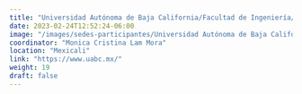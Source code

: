 ```yaml
---
title: "Universidad Autónoma de Baja California/Facultad de Ingeniería/ Licenciado en Sistemas Computacionales"
date: 2023-02-24T12:52:24-06:00
image: "/images/sedes-participantes/Universidad Autónoma de Baja California.png"
coordinator: "Monica Cristina Lam Mora" 
location: "Mexicali"
link: "https://www.uabc.mx/"
weight: 19
draft: false
---
```


